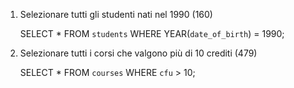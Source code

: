 1. Selezionare tutti gli studenti nati nel 1990 (160)

    SELECT *
FROM `students`
WHERE YEAR(`date_of_birth`) = 1990;

2. Selezionare tutti i corsi che valgono più di 10 crediti (479)

    SELECT *
FROM `courses`
WHERE `cfu` > 10;

